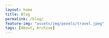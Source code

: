```yaml
---
layout: home
title: Blog
permalink: /blog/
feature-img: "assets/img/pexels/travel.jpeg"
tags: [About, Archive]
---
```

